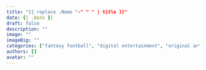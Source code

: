 ```yaml
---
title: "{{ replace .Name "-" " " | title }}"
date: {{ .Date }}
draft: false
description: ""
image: ""
imageBig: ""
categories: ["fantasy football", "digital entertainment", "original art"]
authors: []
avatar: ""
---
```

